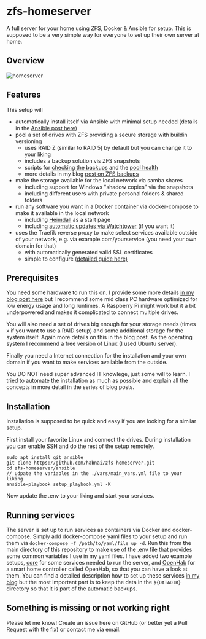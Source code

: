 # zfs-homeserver
A full server for your home using ZFS, Docker &amp; Ansible for setup.
This is supposed to be a very simple way for everyone to set up their own server at home.

## Overview
![homeserver](https://user-images.githubusercontent.com/9283757/133320832-d0ce6ca8-cc90-4f17-bb84-29a857386483.jpg)

## Features
This setup will
- automatically install itself via Ansible with minimal setup needed (details in the [Ansible post here](https://thesmarthomejourney.com/2021/09/06/home-server-basics-ansible/))
- pool a set of drives with ZFS providing a secure storage with buildin versioning
  - uses RAID Z (similar to RAID 5) by default but you can change it to your liking
  - includes a backup solution vis ZFS snapshots
  - scripts for [checking the backups](https://thesmarthomejourney.com/2021/10/17/automatic-backup-check-zfs/) and the [pool health](https://thesmarthomejourney.com/2022/02/07/zfs-alert-via-pushover/)
  - more details in my blog [post on ZFS backups](https://thesmarthomejourney.com/2021/09/12/home-server-zfs-backup/)
- make the storage available for the local network via samba shares
  - including support for Windows "shadow copies" via the snapshots
  - including different users with private personal folders & shared folders
- run any software you want in a Docker container via docker-compose to make it available in the local network
  - including [Heimdall](https://heimdall.site/) as a start page
  - including [automatic updates via Watchtower](https://thesmarthomejourney.com/2021/03/01/watchtower-docker-auto-updates/) (if you want it)
- uses the Traefik reverse proxy to make select services available outside of your network, e.g. via example.com/yourservice (you need your own domain for that)
  - with automatically generated valid SSL certificates
  - simple to configure [(detailed guide here)](https://thesmarthomejourney.com/2021/11/08/traefik-1-reverse-proxy-setup/)

## Prerequisites
You need some hardware to run this on. I provide some more details [in my blog post here](https://thesmarthomejourney.com/2021/09/06/home-server-basics-ansible/) but I recommend some mid class PC hardware optimized for low energy usage and long runtimes. A Raspberry Pi might work but it a bit underpowered and makes it complicated to connect multiple drives.

You will also need a set of drives big enough for your storage needs (times x if you want to use a RAID setup) and some additional storage for the system itself. Again more details on this in the blog post. As the operating system I recommend a free version of Linux (I used Ubuntu server).

Finally you need a Internet connection for the installation and your own domain if you want to make services available from the outside.

You DO NOT need super advanced IT knowlege, just some will to learn. I tried to automate the installation as much as possible and explain all the concepts in more detail in the series of blog posts.

## Installation
Installation is supposed to be quick and easy if you are looking for a similar setup.

First install your favorite Linux and connect the drives. During installation you can enable SSH and do the rest of the setup remotely.
```
sudo apt install git ansible
git clone https://github.com/habnai/zfs-homeserver.git
cd zfs-homeserver/ansible
// udpate the variables in the ./vars/main_vars.yml file to your liking
ansible-playbook setup_playbook.yml -K
```
Now update the .env to your liking and start your services.

## Running services
The server is set up to run services as containers via Docker and docker-compose. Simply add docker-compose yaml files to your setup and run them via `docker-compose -f /path/to/yaml/file up -d`. Run this from the main directory of this repository to make use of the .env file that provides some common variables I use in my yaml files. I have added two example setups, [core](https://github.com/OliverHi/zfs-homeserver/tree/main/core) for some services needed to run the server, and [OpenHab](https://github.com/OliverHi/zfs-homeserver/tree/main/openhab) for a smart home controller called OpenHab, so that you can have a look at them.
You can find a detailed description how to set up these services [in my blog](https://thesmarthomejourney.com/2021/10/25/home-server-docker-compose/) but the most important part is to keep the data in the `${DATADIR}` directory so that it is part of the automatic backups.

## Something is missing or not working right
Please let me know! Create an issue here on GitHub (or better yet a Pull Request with the fix) or contact me via email.
